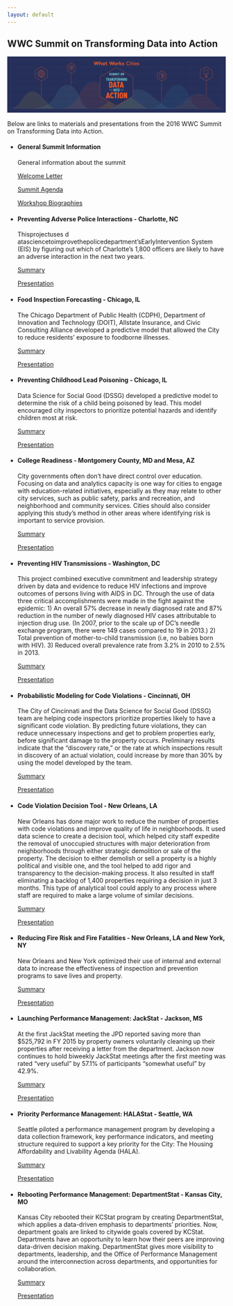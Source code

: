 ```yaml
---
layout: default
---
```


## <span class="glyphicon glyphicon-book"></span> WWC Summit on Transforming Data into Action
<img src="images/summit-logo.png">
<p>
Below are links to materials and presentations from the 2016 WWC Summit on Transforming Data into Action.
</p>
<ul class="list-group">
<li class="list-group-item">
  <h4>General Summit Information</h4>
  <p>General information about the summit</p>
  <p><a href="/summit-materials/Welcome Letter - 230.pdf">Welcome Letter</a></p>
  <p><a href="/summit-materials/Folder - Narrative Agenda_230, stapled.pdf">Summit Agenda</a></p>
  <p><a href="/summit-materials/WWCSummit-AnalyticsWorkshopBios.pdf">Workshop Biographies</a></p>
</li>

<li class="list-group-item">
  <h4>Preventing Adverse Police Interactions - Charlotte, NC</h4>
  <p>Thisprojectuses d atasciencetoimprovethepolicedepartment’sEarlyIntervention System (EIS) by figuring out which of Charlotte’s 1,800 officers are likely to have an adverse interaction in the next two years.</p>
  <p><a href="/summit-materials/S1_CriminalJustice_Summary.pdf">Summary</a></p>
  <p><a href="/summit-materials/S1_CriminalJustice_Prez.pdf">Presentation</a></p>
</li>

<li class="list-group-item">
  <h4>Food Inspection Forecasting - Chicago, IL</h4>
  <p>The Chicago Department of Public Health (CDPH), Department of Innovation and Technology (DOIT), Allstate Insurance, and Civic Consulting Alliance developed a predictive model that allowed the City to reduce residents’ exposure to foodborne illnesses.</p>
  <p><a href="/summit-materials/S2_FoodInspections_Summary.pdf">Summary</a></p>
  <p><a href="/summit-materials/S2_Health_Prez.pdf">Presentation</a></p>
</li>

<li class="list-group-item">
  <h4>Preventing Childhood Lead Poisoning - Chicago, IL</h4>
  <p>Data Science for Social Good (DSSG) developed a predictive model to determine the risk of a child being poisoned by lead. This model encouraged city inspectors to prioritize potential hazards and identify children most at risk.</p>
  <p><a href="/summit-materials/S2_LeadPoisoning_Summary.pdf">Summary</a></p>
  <p><a href="/summit-materials/S2_Health_Prez.pdf">Presentation</a></p>
</li>

<li class="list-group-item">
  <h4>College Readiness - Montgomery County, MD and Mesa, AZ</h4>
  <p>City governments often don’t have direct control over education. Focusing on data and analytics capacity is one way for cities to engage with education-related initiatives, especially as they may relate to other city services, such as public safety, parks and recreation, and neighborhood and community services. Cities should also consider applying this study’s method in other areas where identifying risk is important to service provision.</p>
  <p><a href="/summit-materials/S3_Education_Summary.pdf">Summary</a></p>
  <p><a href="/summit-materials/S3_Education_Prez.pdf">Presentation</a></p>
</li>

<li class="list-group-item">
  <h4>Preventing HIV Transmissions - Washington, DC</h4>
  <p>This project combined executive commitment and leadership strategy driven by data and evidence to reduce HIV infections and improve outcomes of persons living with AIDS in DC. Through the use of data three critical accomplishments were made in the fight against the epidemic: 1) An overall 57% decrease in newly diagnosed rate and 87% reduction in the number of newly diagnosed HIV cases attributable to injection drug use. (In 2007, prior to the scale up of DC’s needle exchange program, there were 149 cases compared to 19 in 2013.) 2) Total prevention of mother-to-child transmission (i.e, no babies born with HIV). 3) Reduced overall prevalence rate from 3.2% in 2010 to 2.5% in 2013.</p>
  <p><a href="/summit-materials/S4_HIV_Summary.pdf">Summary</a></p>
  <p><a href="/summit-materials/S4_HIV_Prez.pdf">Presentation</a></p>
</li>

<li class="list-group-item">
  <h4>Probabilistic Modeling for Code Violations - Cincinnati, OH</h4>
  <p>The City of Cincinnati and the Data Science for Social Good (DSSG) team are helping code inspectors prioritize properties likely to have a significant code violation. By predicting future violations, they can reduce unnecessary inspections and get to problem properties early, before significant damage to the property occurs. Preliminary results indicate that the “discovery rate,” or the rate at which inspections result in discovery of an actual violation, could increase by more than 30% by using the model developed by the team.</p>
  <p><a href="/summit-materials/S5_Cincy_Summary.pdf">Summary</a></p>
  <p><a href="/summit-materials/S5_Blight_Prez.pdf">Presentation</a></p>
</li>

<li class="list-group-item">
  <h4>Code Violation Decision Tool - New Orleans, LA</h4>
  <p>New Orleans has done major work to reduce the number of properties with code violations and improve quality of life in neighborhoods. It used data science to create a decision tool, which helped city staff expedite the removal of unoccupied structures with major deterioration from neighborhoods through either strategic demolition or sale of the property. The decision to either demolish or sell a property is a highly political and visible one, and the tool helped to add rigor and transparency to the decision-making process. It also resulted in staff eliminating a backlog of 1,400 properties requiring a decision in just 3 months. This type of analytical tool could apply to any process where staff are required to make a large volume of similar decisions.</p>
  <p><a href="/summit-materials/S5_NOLA_Summary.pdf">Summary</a></p>
  <p><a href="/summit-materials/S5_Blight_Prez.pdf">Presentation</a></p>
</li>

<li class="list-group-item">
  <h4>Reducing Fire Risk and Fire Fatalities - New Orleans, LA and New York, NY</h4>
  <p>New Orleans and New York optimized their use of internal and external data to increase the effectiveness of inspection and prevention programs to save lives and property.</p>
  <p><a href="/summit-materials/S6_Fire_Summary.pdf">Summary</a></p>
  <p><a href="/summit-materials/S6_Fire_Prez.pdf">Presentation</a></p>
</li>

<li class="list-group-item">
  <h4>Launching Performance Management: JackStat - Jackson, MS</h4>
  <p>At the first JackStat meeting the JPD reported saving more than $525,792 in FY 2015 by property owners voluntarily cleaning up their properties after receiving a letter from the department. Jackson now continues to hold biweekly JackStat meetings after the first meeting was rated “very useful” by 57.1% of participants “somewhat useful” by 42.9%.</p>
  <p><a href="/summit-materials/S7_Launching_Summary.pdf">Summary</a></p>
  <p><a href="/summit-materials/">Presentation</a></p>
</li>

<li class="list-group-item">
  <h4>Priority Performance Management: HALAStat - Seattle, WA</h4>
  <p>Seattle piloted a performance management program by developing a data collection framework, key performance indicators, and meeting structure required to support a key priority for the City: The Housing Affordability and Livability Agenda (HALA).</p>
  <p><a href="/summit-materials/S7_Prioritizing_Summary.pdf">Summary</a></p>
  <p><a href="/summit-materials/">Presentation</a></p>
</li>

<li class="list-group-item">
  <h4>Rebooting Performance Management: DepartmentStat - Kansas City, MO</h4>
  <p>Kansas City rebooted their KCStat program by creating DepartmentStat, which applies a data-driven emphasis to departments’ priorities. Now, department goals are linked to citywide goals covered by KCStat. Departments have an opportunity to learn how their peers are improving data-driven decision making. DepartmentStat gives more visibility to departments, leadership, and the Office of Performance Management around the interconnection across departments, and opportunities for collaboration.</p>
  <p><a href="/summit-materials/S7_Rebooting_Summary.pdf">Summary</a></p>
  <p><a href="/summit-materials/">Presentation</a></p>
</li>

</ul>
